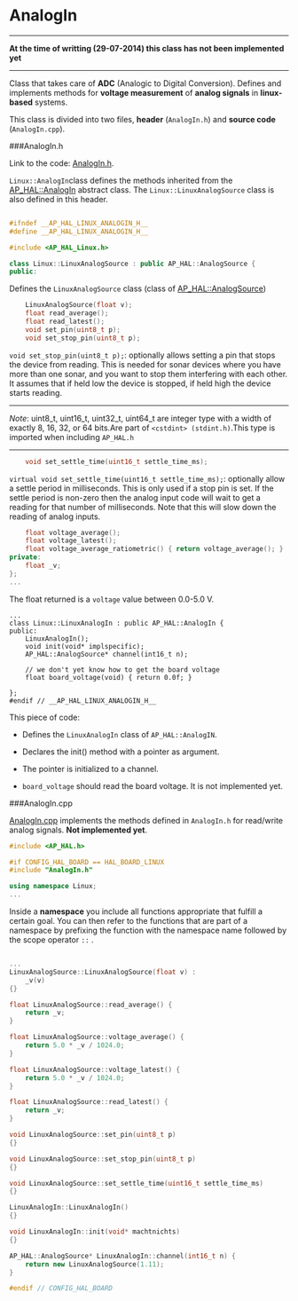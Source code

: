 # AnalogIn

----

**At the time of writting (29-07-2014) this class has not been implemented yet**

----

Class that takes care of **ADC** (Analogic to Digital Conversion). Defines and implements methods for **voltage measurement** of **analog signals** in **linux-based** systems.

This class is divided into two files, **header** (`AnalogIn.h`) and **source code** (`AnalogIn.cpp`).

###AnalogIn.h


Link to the code: [AnalogIn.h](https://github.com/diydrones/ardupilot/blob/master/libraries/AP_HAL_Linux/AnalogIn.h).

`Linux::AnalogIn`class defines the methods inherited from the [AP_HAL::AnalogIn](https://github.com/diydrones/ardupilot/blob/master/libraries/AP_HAL/AnalogIn.h) abstract class. The `Linux::LinuxAnalogSource` class is also defined in this header.

```cpp

#ifndef __AP_HAL_LINUX_ANALOGIN_H__
#define __AP_HAL_LINUX_ANALOGIN_H__

#include <AP_HAL_Linux.h>

class Linux::LinuxAnalogSource : public AP_HAL::AnalogSource {
public:
```
Defines the `LinuxAnalogSource` class (class of [AP_HAL::AnalogSource](https://github.com/BeaglePilot/ardupilot/blob/master/libraries/AP_HAL/AnalogIn.h))

```cpp
    LinuxAnalogSource(float v);
    float read_average();
    float read_latest();
    void set_pin(uint8_t p);
    void set_stop_pin(uint8_t p);
```
`void set_stop_pin(uint8_t p);`: optionally allows setting a pin that stops the device from reading. This is needed for sonar devices where you have more than one sonar, and you want to stop them interfering with each other. It assumes that if held low the device is stopped, if held high the device starts reading.


---

*Note*: uint8_t, uint16_t, uint32_t, uint64_t are integer type with a width of exactly 8, 16, 32, or 64 bits.Are part of `<cstdint> (stdint.h)`.This type is imported when including `AP_HAL.h`

---

```cpp
    void set_settle_time(uint16_t settle_time_ms);
```
`virtual void set_settle_time(uint16_t settle_time_ms);`:
optionally allow a settle period in milliseconds. This is only used if a stop pin is set. If the settle period is non-zero then the analog input code will wait to get a reading for that number of milliseconds. Note that this will slow down the reading of analog inputs.

```cpp
    float voltage_average();
    float voltage_latest();
    float voltage_average_ratiometric() { return voltage_average(); }
private:
    float _v;
};
...
```


The float returned is a `voltage` value between 0.0-5.0 V.

```
...
class Linux::LinuxAnalogIn : public AP_HAL::AnalogIn {
public:
    LinuxAnalogIn();
    void init(void* implspecific);
    AP_HAL::AnalogSource* channel(int16_t n);

    // we don't yet know how to get the board voltage
    float board_voltage(void) { return 0.0f; }

};
#endif // __AP_HAL_LINUX_ANALOGIN_H__
```
This piece of code:

- Defines the `LinuxAnalogIn` class of `AP_HAL::AnalogIN`.


- Declares the init() method with a pointer as argument.


- The pointer is initialized to a channel.


- `board_voltage` should read the board voltage. It is not implemented yet.

###AnalogIn.cpp


[AnalogIn.cpp](https://github.com/diydrones/ardupilot/blob/master/libraries/AP_HAL_Linux/AnalogIn.cpp) implements the methods defined  in `AnalogIn.h` for read/write analog signals.  **Not implemented yet**.

```cpp
#include <AP_HAL.h>

#if CONFIG_HAL_BOARD == HAL_BOARD_LINUX
#include "AnalogIn.h"

using namespace Linux;
...
```

Inside a **namespace** you include all functions appropriate that fulfill a certain goal. You can then refer to the functions that are part of a namespace by prefixing the function with the namespace name followed by the scope operator `::` .

```cpp

...
LinuxAnalogSource::LinuxAnalogSource(float v) :
    _v(v)
{}

float LinuxAnalogSource::read_average() {
    return _v;
}

float LinuxAnalogSource::voltage_average() {
    return 5.0 * _v / 1024.0;
}

float LinuxAnalogSource::voltage_latest() {
    return 5.0 * _v / 1024.0;
}

float LinuxAnalogSource::read_latest() {
    return _v;
}

void LinuxAnalogSource::set_pin(uint8_t p)
{}

void LinuxAnalogSource::set_stop_pin(uint8_t p)
{}

void LinuxAnalogSource::set_settle_time(uint16_t settle_time_ms)
{}

LinuxAnalogIn::LinuxAnalogIn()
{}

void LinuxAnalogIn::init(void* machtnichts)
{}

AP_HAL::AnalogSource* LinuxAnalogIn::channel(int16_t n) {
    return new LinuxAnalogSource(1.11);
}

#endif // CONFIG_HAL_BOARD
```
